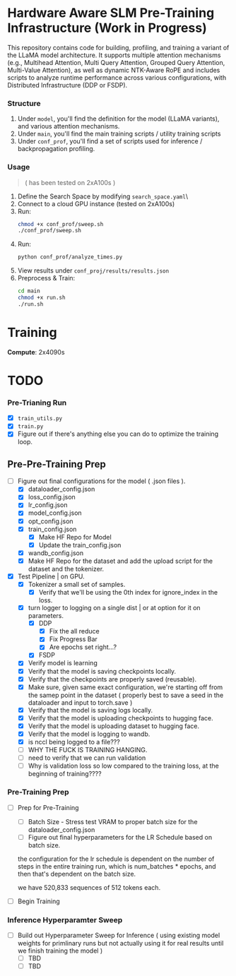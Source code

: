 # Hardware Aware SLM Pre-Training Infrastructure (Work in Progress)

This repository contains code for building, profiling, and training a variant of the LLaMA model architecture. It supports multiple attention mechanisms (e.g., Multihead Attention, Multi Query Attention, Grouped Query Attention, Multi-Value Attention), as well as dynamic NTK-Aware RoPE and includes scripts to analyze runtime performance across various configurations, with Distributed Infrastructure (DDP or FSDP).

### Structure

1. Under `model`, you'll find the definition for the model (LLaMA variants), and various attention mechanisms.
2. Under `main`, you'll find the main training scripts / utility training scripts
3. Under `conf_prof`, you'll find a set of scripts used for inference / backpropagation profiling.

### Usage

> ( has been tested on 2xA100s )

1. Define the Search Space by modifying `search_space.yaml`\
2. Connect to a cloud GPU instance (tested on 2xA100s)
3. Run:
    ```bash
    chmod +x conf_prof/sweep.sh
    ./conf_prof/sweep.sh 
    ```
4. Run:
    ```bash
    python conf_prof/analyze_times.py
    ```
5. View results under `conf_proj/results/results.json`
7. Preprocess & Train:
    ```bash
    cd main 
    chmod +x run.sh
    ./run.sh
    ```

# Training

**Compute**: 2x4090s

# TODO

### Pre-Trianing Run

- [X] `train_utils.py`
- [X] `train.py`
- [X] Figure out if there's anything else you can do to optimize the training loop.

## Pre-Pre-Training Prep

- [ ] Figure out final configurations for the model ( .json files ).
  - [x] dataloader_config.json
  - [X] loss_config.json
  - [X] lr_config.json
  - [X] model_config.json
  - [X] opt_config.json
  - [X] train_config.json
    - [X] Make HF Repo for Model
    - [X] Update the train_config.json
  - [X] wandb_config.json
  - [X] Make HF Repo for the dataset and add the upload script for the dataset and the tokenizer.

- [X] Test Pipeline | on GPU.
  - [X] Tokenizer a small set of samples.
    -[X] Verify that we'll be using the 0th index for ignore_index in the loss.
  - [X] turn logger to logging on a single dist | or at option for it on parameters.
    - [X] DDP 
      - [X] Fix the all reduce
      - [X] Fix Progress Bar 
      - [X] Are epochs set right...?
    - [X] FSDP
  - [X] Verify model is learning
  - [X] Verify that the model is saving checkpoints locally.
  - [X] Verify that the checkpoints are properly saved (reusable).
  - [X] Make sure, given same exact configuration, we're starting off from the samep point in the dataset ( properly best to save a seed in the dataloader and input to torch.save )
  - [X] Verify that the model is saving logs locally.
  - [X] Verify that the model is uploading checkpoints to hugging face.
  - [X] Verify that the model is uploading dataset to hugging face.
  - [X] Verify that the model is logging to wandb.
  - [X] is nccl being logged to a file???
  - [ ] WHY THE FUCK IS TRAINING HANGING.
  - [ ] need to verify that we can run validation
  - [ ] Why is validation loss so low compared to the training loss, at the beginning of training????

### Pre-Training Prep

- [ ] Prep for Pre-Training
  - [ ] Batch Size - Stress test VRAM to proper batch size for the dataloader_config.json
  - [ ] Figure out final hyperparameters for the LR Schedule based on batch size.

  the configuration for the lr schedule is dependent on the number of steps in the entire training run, which is num_batches * epochs, and then that's dependent on the batch size.

  we have 520,833 sequences of 512 tokens each.

- [ ] Begin Training

### Inference Hyperparamter Sweep

- [ ] Build out Hyperparameter Sweep for Inference ( using existing model weights for primlinary runs but not actually using it for real results until we finish training the model )
  - [ ] TBD
  - [ ] TBD